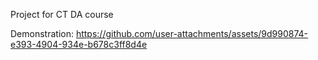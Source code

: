 Project for CT DA course

Demonstration:
https://github.com/user-attachments/assets/9d990874-e393-4904-934e-b678c3ff8d4e

